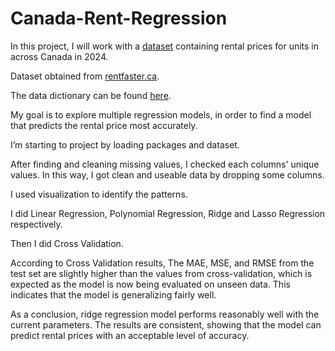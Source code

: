 # Canada-Rent-Regression
In this project, I will work with a [dataset](https://github.com/serapumut/Canada-Rent-Regression/blob/main/Data/canada_rent.csv) containing rental prices for units in across Canada in 2024.  

Dataset obtained from [rentfaster.ca](https://www.rentfaster.ca/?utm_source=OOH&utm_medium=sign&utm_campaign=ca).  

The data dictionary can be found [here](https://www.kaggle.com/datasets/sergiygavrylov/25000-canadian-rental-housing-market-june-2024).  

My goal is to explore multiple regression models, in order to find a model that predicts the rental price most accurately.  

I’m starting to project by loading packages and dataset.  

After finding and cleaning missing values, I checked each columns' unique values. In this way, I got clean and useable data by dropping some columns.  

I used visualization to identify the patterns.  

I did Linear Regression, Polynomial Regression, Ridge and Lasso Regression respectively.  

Then I did Cross Validation.  

According to Cross Validation results, The MAE, MSE, and RMSE from the test set are slightly higher than the values from cross-validation, which is expected as the model is now being evaluated on unseen data. This indicates that the model is generalizing fairly well.  

As a conclusion, ridge regression model performs reasonably well with the current parameters. The results are consistent, showing that the model can predict rental prices with an acceptable level of accuracy.

